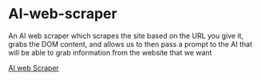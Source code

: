 # AI-web-scraper

An AI web scraper which scrapes the site based on the URL you give it, grabs the DOM content, and allows us to then pass a prompt to the AI that will be able to grab information from the website that we want



<a href = "https://preetikumari5-ai-web-scraper-main-hnxedn.streamlit.app/">AI web Scraper

